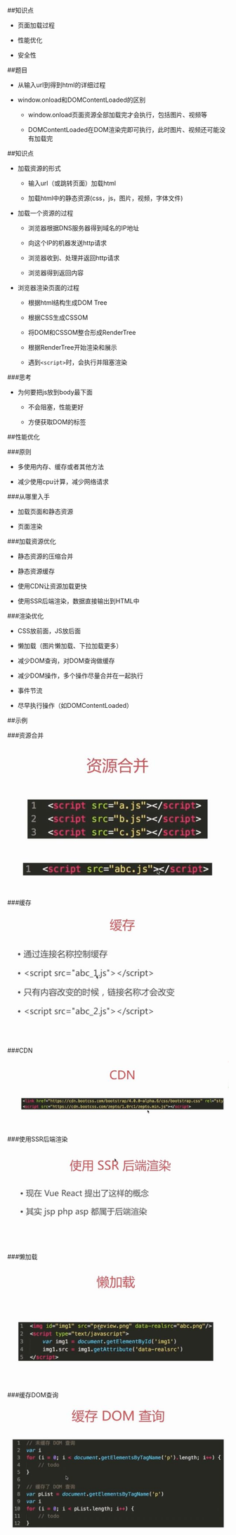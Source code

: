 ##知识点

- 页面加载过程

- 性能优化

- 安全性



##题目

- 从输入url到得到html的详细过程

- window.onload和DOMContentLoaded的区别

    - window.onload页面资源全部加载完才会执行，包括图片、视频等

    - DOMContentLoaded在DOM渲染完即可执行，此时图片、视频还可能没有加载完



##知识点

- 加载资源的形式

    - 输入url（或跳转页面）加载html
    
    - 加载html中的静态资源(css，js，图片，视频，字体文件)


- 加载一个资源的过程

    - 浏览器根据DNS服务器得到域名的IP地址
    
    - 向这个IP的机器发送http请求
    
    - 浏览器收到、处理并返回http请求
    
    - 浏览器得到返回内容


- 浏览器渲染页面的过程

    - 根据html结构生成DOM Tree
    
    - 根据CSS生成CSSOM
    
    - 将DOM和CSSOM整合形成RenderTree
    
    - 根据RenderTree开始渲染和展示
    
    - 遇到`<script>`时，会执行并阻塞渲染






###思考

- 为何要把js放到body最下面

    - 不会阻塞，性能更好
    
    - 方便获取DOM的标签





##性能优化


###原则

- 多使用内存、缓存或者其他方法

- 减少使用cpu计算，减少网络请求


###从哪里入手

- 加载页面和静态资源

- 页面渲染



###加载资源优化

- 静态资源的压缩合并

- 静态资源缓存

- 使用CDN让资源加载更快

- 使用SSR后端渲染，数据直接输出到HTML中



###渲染优化

- CSS放前面，JS放后面

- 懒加载（图片懒加载、下拉加载更多）

- 减少DOM查询，对DOM查询做缓存

- 减少DOM操作，多个操作尽量合并在一起执行

- 事件节流

- 尽早执行操作（如DOMContentLoaded）



##示例


###资源合并

![](/assets/360截图20171004172848579.jpg)



###缓存

![](/assets/360截图20171004173132828.jpg)




###CDN

![](/assets/360截图20171004173437462.jpg)


###使用SSR后端渲染

![](/assets/360截图20171004173905804.jpg)



###懒加载

![](/assets/360截图20171004174015631.jpg)



###缓存DOM查询
    
![](/assets/360截图20171004174314854.jpg)






































